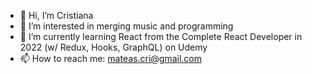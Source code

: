 - 👋 Hi, I’m Cristiana
- 👀 I’m interested in merging music and programming
- 🌱 I’m currently learning React from the Complete React Developer in 2022 (w/ Redux, Hooks, GraphQL) on Udemy
- 📫 How to reach me: mateas.cri@gmail.com
